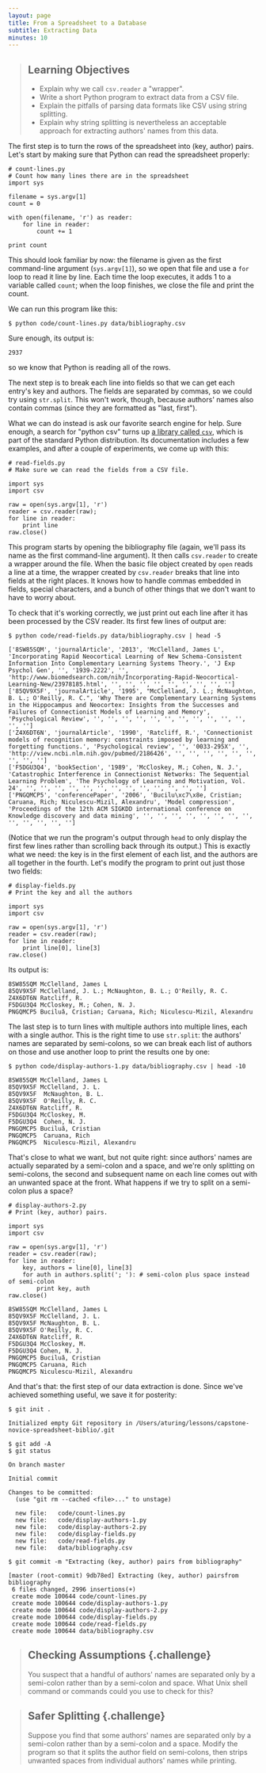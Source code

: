 ```yaml
---
layout: page
title: From a Spreadsheet to a Database
subtitle: Extracting Data
minutes: 10
---
```

> ## Learning Objectives
>
> * Explain why we call `csv.reader` a "wrapper".
> * Write a short Python program to extract data from a CSV file.
> * Explain the pitfalls of parsing data formats like CSV using string splitting.
> * Explain why string splitting is nevertheless an acceptable approach for extracting authors' names from this data.

The first step is to turn the rows of the spreadsheet into (key, author) pairs.
Let's start by making sure that Python can read the spreadsheet properly:

~~~ {.python}
# count-lines.py
# Count how many lines there are in the spreadsheet
import sys

filename = sys.argv[1]
count = 0

with open(filename, 'r') as reader:
    for line in reader:
        count += 1

print count
~~~

This should look familiar by now:
the filename is given as the first command-line argument (`sys.argv[1]`),
so we open that file and use a `for` loop to read it line by line.
Each time the loop executes,
it adds 1 to a variable called `count`;
when the loop finishes,
we close the file and print the count.

We can run this program like this:

~~~ {.input}
$ python code/count-lines.py data/bibliography.csv
~~~

Sure enough, its output is:

~~~ {.output}
2937
~~~

so we know that Python is reading all of the rows.

The next step is to break each line into fields
so that we can get each entry's key and authors.
The fields are separated by commas,
so we could try using `str.split`.
This won't work,
though,
because authors' names also contain commas (since they are formatted as "last, first").

What we can do instead is ask our favorite search engine for help.
Sure enough,
a search for "python csv" turns up
[a library called `csv`](https://docs.python.org/2/library/csv.html),
which is part of the standard Python distribution.
Its documentation includes a few examples,
and after a couple of experiments,
we come up with this:

~~~ {.python
# read-fields.py
# Make sure we can read the fields from a CSV file.

import sys
import csv

raw = open(sys.argv[1], 'r')
reader = csv.reader(raw);
for line in reader:
    print line
raw.close()
~~~

This program starts by opening the bibliography file
(again, we'll pass its name as the first command-line argument).
It then calls `csv.reader` to create a wrapper around the file.
When the basic file object created by `open` reads a line at a time,
the wrapper created by `csv.reader` breaks that line into fields at the right places.
It knows how to handle commas embedded in fields,
special characters,
and a bunch of other things that we don't want to have to worry about.

To check that it's working correctly,
we just print out each line after it has been processed by the CSV reader.
Its first few lines of output are:

~~~ {.input}
$ python code/read-fields.py data/bibliography.csv | head -5
~~~
~~~ {.output}
['8SW85SQM', 'journalArticle', '2013', 'McClelland, James L', 'Incorporating Rapid Neocortical Learning of New Schema-Consistent Information Into Complementary Learning Systems Theory.', 'J Exp Psychol Gen', '', '1939-2222', '', 'http://www.biomedsearch.com/nih/Incorporating-Rapid-Neocortical-Learning-New/23978185.html', '', '', '', '', '', '', '', '', '']
['85QV9X5F', 'journalArticle', '1995', "McClelland, J. L.; McNaughton, B. L.; O'Reilly, R. C.", 'Why There are Complementary Learning Systems in the Hippocampus and Neocortex: Insights from the Successes and Failures of Connectionist Models of Learning and Memory', 'Psychological Review', '', '', '', '', '', '', '', '', '', '', '', '', '']
['Z4X6DT6N', 'journalArticle', '1990', 'Ratcliff, R.', 'Connectionist models of recognition memory: constraints imposed by learning and forgetting functions.', 'Psychological review', '', '0033-295X', '', 'http://view.ncbi.nlm.nih.gov/pubmed/2186426', '', '', '', '', '', '', '', '', '']
['F5DGU3Q4', 'bookSection', '1989', 'McCloskey, M.; Cohen, N. J.', 'Catastrophic Interference in Connectionist Networks: The Sequential Learning Problem', 'The Psychology of Learning and Motivation, Vol. 24', '', '', '', '', '', '', '', '', '', '', '', '', '']
['PNGQMCP5', 'conferencePaper', '2006', 'Bucilu\xc7\x8e, Cristian; Caruana, Rich; Niculescu-Mizil, Alexandru', 'Model compression', 'Proceedings of the 12th ACM SIGKDD international conference on Knowledge discovery and data mining', '', '', '', '', '', '', '', '', '', '', '', '', '']
~~~

(Notice that we run the program's output through `head` to only display the first few lines
rather than scrolling back through its output.)
This is exactly what we need:
the key is in the first element of each list,
and the authors are all together in the fourth.
Let's modify the program to print out just those two fields:

~~~ {.python}
# display-fields.py
# Print the key and all the authors

import sys
import csv

raw = open(sys.argv[1], 'r')
reader = csv.reader(raw);
for line in reader:
    print line[0], line[3]
raw.close()
~~~

Its output is:

~~~ {.output}
8SW85SQM McClelland, James L
85QV9X5F McClelland, J. L.; McNaughton, B. L.; O'Reilly, R. C.
Z4X6DT6N Ratcliff, R.
F5DGU3Q4 McCloskey, M.; Cohen, N. J.
PNGQMCP5 Buciluǎ, Cristian; Caruana, Rich; Niculescu-Mizil, Alexandru
~~~

The last step is to turn lines with multiple authors into multiple lines,
each with a single author.
This is the right time to use `str.split`:
the authors' names are separated by semi-colons,
so we can break each list of authors on those
and use another loop to print the results one by one:

~~~ {.input}
$ python code/display-authors-1.py data/bibliography.csv | head -10
~~~
~~~ {.output}
8SW85SQM McClelland, James L
85QV9X5F McClelland, J. L.
85QV9X5F  McNaughton, B. L.
85QV9X5F  O'Reilly, R. C.
Z4X6DT6N Ratcliff, R.
F5DGU3Q4 McCloskey, M.
F5DGU3Q4  Cohen, N. J.
PNGQMCP5 Buciluǎ, Cristian
PNGQMCP5  Caruana, Rich
PNGQMCP5  Niculescu-Mizil, Alexandru
~~~

That's close to what we want, but not quite right:
since authors' names are actually separated by a semi-colon and a space,
and we're only splitting on semi-colons,
the second and subsequent name on each line comes out with an unwanted space at the front.
What happens if we try to split on a semi-colon plus a space?

~~~ {.python}
# display-authors-2.py
# Print (key, author) pairs.

import sys
import csv

raw = open(sys.argv[1], 'r')
reader = csv.reader(raw);
for line in reader:
    key, authors = line[0], line[3]
    for auth in authors.split('; '): # semi-colon plus space instead of semi-colon
        print key, auth
raw.close()
~~~
~~~ {.output}
8SW85SQM McClelland, James L
85QV9X5F McClelland, J. L.
85QV9X5F McNaughton, B. L.
85QV9X5F O'Reilly, R. C.
Z4X6DT6N Ratcliff, R.
F5DGU3Q4 McCloskey, M.
F5DGU3Q4 Cohen, N. J.
PNGQMCP5 Buciluǎ, Cristian
PNGQMCP5 Caruana, Rich
PNGQMCP5 Niculescu-Mizil, Alexandru
~~~

And that's that:
the first step of our data extraction is done.
Since we've achieved something useful,
we save it for posterity:

~~~ {.input}
$ git init .
~~~
~~~ {.output}
Initialized empty Git repository in /Users/aturing/lessons/capstone-novice-spreadsheet-biblio/.git
~~~
~~~ {.input}
$ git add -A
$ git status
~~~
~~~ {.output}
On branch master

Initial commit

Changes to be committed:
  (use "git rm --cached <file>..." to unstage)

  new file:   code/count-lines.py
  new file:   code/display-authors-1.py
  new file:   code/display-authors-2.py
  new file:   code/display-fields.py
  new file:   code/read-fields.py
  new file:   data/bibliography.csv
~~~
~~~ {.input}
$ git commit -m "Extracting (key, author) pairs from bibliography"
~~~
~~~ {.output}
[master (root-commit) 9db78ed] Extracting (key, author) pairsfrom bibliography
 6 files changed, 2996 insertions(+)
 create mode 100644 code/count-lines.py
 create mode 100644 code/display-authors-1.py
 create mode 100644 code/display-authors-2.py
 create mode 100644 code/display-fields.py
 create mode 100644 code/read-fields.py
 create mode 100644 data/bibliography.csv
~~~

> ## Checking Assumptions {.challenge}
>
> You suspect that a handful of authors' names are separated only by a semi-colon
> rather than by a semi-colon and space.
> What Unix shell command or commands could you use to check for this?

> ## Safer Splitting {.challenge}
>
> Suppose you find that some authors' names are separated only by a semi-colon
> rather than by a semi-colon and a space.
> Modify the program so that it splits the author field on semi-colons,
> then strips unwanted spaces from individual authors' names while printing.
